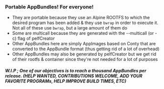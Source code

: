 ### Portable AppBundles! For everyone!
- They are portable because they use an Alpine ROOTFS to which the desired program has been added & they use `bwrap` in order to execute it. Not all of these use `bwrap`, but a large amount of them do
- Some are multicall because they are generated with the --multicall (or -c) flag of pelfCreator
- Other AppBundles here are simply AppImages based on Conty that are converted to the AppBundle format (thus getting rid of a lot of overhead)
- Other AppBundles may also be generated by pelfCreator but we get rid of their rootfs & container since they're not needed for a lot of purposes

##### W.I.P ; One of our objectives is to reach a thousand AppBundles per release. (HELP WANTED, CONTRIBUTIONS WELCOME, ADD YOUR FAVORITE PROGRAMs, HELP IMPROVE BUILD TIMES, ETC)
